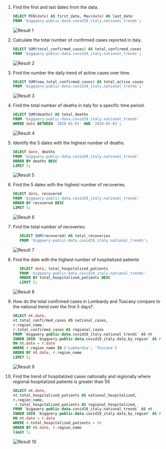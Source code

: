 1. Find the first and last dates from the data.

   ```SQL
   SELECT MIN(date) AS first_date, Max(date) AS last_date
   FROM 'bigquery-public-data.covid19_italy.national_trends';
   ```
   ![Result 1](https://github.com/Malavika-PM/BigQuery/assets/156827573/e7cfa53c-18ae-4561-9d73-2d082e459f23)

2. Calculate the total number of confirmed cases reported in italy.

   ```SQL
   SELECT SUM(total_confirmed_cases) AS total_confirmed_cases
   FROM 'bigquery-public-data.covid19_italy.national_trends';
   ```
   ![Result 2](https://github.com/Malavika-PM/BigQuery/assets/156827573/70b22a02-9aca-4883-a956-493a8074c91a)

3. Find the number the daily trend of active cases over time.

   ```SQL
   SELECT SUM(new_total_confirmed_cases) AS total_active_cases
   FROM 'bigquery-public-data.covid19_italy.national_trends';
   ```
   ![Result 3](https://github.com/Malavika-PM/BigQuery/assets/156827573/9e442251-adda-47ab-b53e-8ee69a35bd83)

4. Find the total number of deaths in italy for a specific time period.

    ```SQL
   SELECT SUM(deaths) AS total_deaths
   FROM 'bigquery-public-data.covid19_italy.national_trends'
   WHERE date BETWEEN '2020-01-01' AND '2024-02-03';
   ```
   ![Result 4](https://github.com/Malavika-PM/BigQuery/assets/156827573/957e2473-7470-436f-970c-9b5594bd636b)

5.  Identify the 5 dates with the highest number of deaths.

     ```SQL
     SELECT date, deaths
     FROM 'bigquery-public-data.covid19_italy.national_trends'
     ORDER BY deaths DESC
     LIMIT 5;
    ```
     ![Result 5](https://github.com/Malavika-PM/BigQuery/assets/156827573/6497d7e3-13a5-40d1-b31d-235559202622)

 6.   Find the 5 dates with the highest number of recoveries.

        ```SQL
       SELECT date, recovered
       FROM 'bigquery-public-data.covid19_italy.national_trends'
       ORDER BY recovered DESC
       LIMIT 5;
       ```
       ![Result  6](https://github.com/Malavika-PM/BigQuery/assets/156827573/4b8fd54e-7588-4503-bb1c-216a49859c73)

 7.  Find the total number of recoveries.

       ```SQL
          SELECT SUM(recovered) AS total_recoveries
          FROM 'bigquery-public-data.covid19_italy.national_trends';
        ```
       ![Result 7](https://github.com/Malavika-PM/BigQuery/assets/156827573/4efbfbc0-42ea-428f-b2ea-996ccb25ea62)

8.  Find the date with the highest number of hospitalized patients 

       ```SQL
          SELECT date, total_hospitalized_patients
          FROM 'bigquery-public-data.covid19_italy.national_trends'
          ORDER BY total_hospitalized_patients DESC
          LIMIT 5;
       ```
       ![Result 8](https://github.com/Malavika-PM/BigQuery/assets/156827573/e4d00acb-8987-4522-9bed-5b09d1f1b829)

 9.  How do the total confirmed cases in Lombardy and Tuscany compare to the national trend over the first 5 days?.
       ```SQL
     SELECT nt.date,
     nt.total_confirmed_cases AS national_cases,
     r.region_name,
     r.total_confirmed_cases AS regional_cases
     FROM `bigquery-public-data.covid19_italy.national_trends` AS nt
     INNER JOIN `bigquery-public-data.covid19_italy.data_by_region` AS r
     ON nt.date = r.date
     WHERE r.region_name IN ('Lombardia', 'Toscana')
     ORDER BY nt.date, r.region_name
     LIMIT 5;
     ```
       ![Result 9](https://github.com/Malavika-PM/BigQuery/assets/156827573/441e3c86-c079-44c5-ba0e-77a3f7ab88b6)

 10.  Find the trend of hospitalized cases nationally and regionally where regional hospitalized patients is greater than 50
         ```SQL
         SELECT nt.date,
         nt.total_hospitalized_patients AS national_hospitalized,
         r.region_name,
          r.total_hospitalized_patients AS regional_hospitalized,
         FROM `bigquery-public-data.covid19_italy.national_trends` AS nt
         INNER JOIN `bigquery-public-data.covid19_italy.data_by_region` AS r
         ON nt.date = r.date
         WHERE r.total_hospitalized_patients > 50
         ORDER BY nt.date, r.region_name
         limit 5;
         ```
         ![Result 10](https://github.com/Malavika-PM/BigQuery/assets/156827573/fe8187ab-9d22-463b-a9ac-5c56213883eb)

         


  
          
 
         

          

       

   
